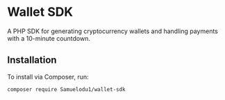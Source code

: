 # Wallet SDK

A PHP SDK for generating cryptocurrency wallets and handling payments with a 10-minute countdown.

## Installation

To install via Composer, run:

```bash
composer require Samuelodu1/wallet-sdk
